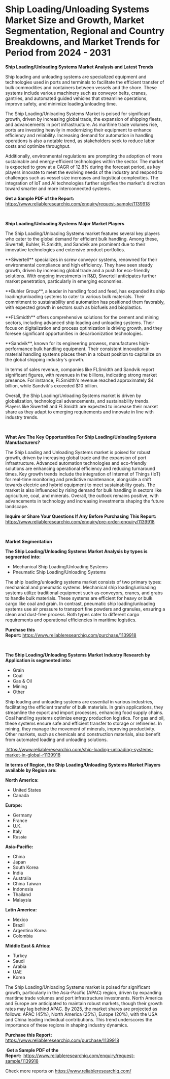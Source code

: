 <p><h1>Ship Loading/Unloading Systems Market Size and Growth, Market Segmentation, Regional and Country Breakdowns, and Market Trends for Period from 2024 -  2031</h1></p><p><strong>Ship Loading/Unloading Systems Market Analysis and Latest Trends</strong></p>
<p><p>Ship loading and unloading systems are specialized equipment and technologies used in ports and terminals to facilitate the efficient transfer of bulk commodities and containers between vessels and the shore. These systems include various machinery such as conveyor belts, cranes, gantries, and automated guided vehicles that streamline operations, improve safety, and minimize loading/unloading time.</p><p>The Ship Loading/Unloading Systems Market is poised for significant growth, driven by increasing global trade, the expansion of shipping fleets, and advancements in port infrastructure. As maritime trade volumes rise, ports are investing heavily in modernizing their equipment to enhance efficiency and reliability. Increasing demand for automation in handling operations is also a notable trend, as stakeholders seek to reduce labor costs and optimize throughput.</p><p>Additionally, environmental regulations are prompting the adoption of more sustainable and energy-efficient technologies within the sector. The market is expected to grow at a CAGR of 12.8% during the forecast period, as key players innovate to meet the evolving needs of the industry and respond to challenges such as vessel size increases and logistical complexities. The integration of IoT and AI technologies further signifies the market's direction toward smarter and more interconnected systems.</p></p>
<p><strong>Get a Sample PDF of the Report:&nbsp;</strong> <a href="https://www.reliableresearchiq.com/enquiry/request-sample/1139918?utm_campaign=1896&utm_medium=2&utm_source=Github&utm_content=ia&utm_term=28122024&utm_id=ship-loadingunloading-systems">https://www.reliableresearchiq.com/enquiry/request-sample/1139918</a></p>
<p>&nbsp;</p>
<p><strong>Ship Loading/Unloading Systems Major Market Players</strong></p>
<p><p>The Ship Loading/Unloading Systems market features several key players who cater to the global demand for efficient bulk handling. Among these, Siwertell, Buhler, FLSmidth, and Sandvik are prominent due to their innovative technologies and extensive product portfolios.</p><p>**Siwertell** specializes in screw conveyor systems, renowned for their environmental compliance and high efficiency. They have seen steady growth, driven by increasing global trade and a push for eco-friendly solutions. With ongoing investments in R&D, Siwertell anticipates further market penetration, particularly in emerging economies.</p><p>**Buhler Group**, a leader in handling food and feed, has expanded its ship loading/unloading systems to cater to various bulk materials. Their commitment to sustainability and automation has positioned them favorably, with expected growth in sectors such as biofuels and bioplastics.</p><p>**FLSmidth** offers comprehensive solutions for the cement and mining sectors, including advanced ship loading and unloading systems. Their focus on digitalization and process optimization is driving growth, and they foresee significant opportunities in decarbonization technologies.</p><p>**Sandvik**, known for its engineering prowess, manufactures high-performance bulk handling equipment. Their consistent innovation in material handling systems places them in a robust position to capitalize on the global shipping industry's growth.</p><p>In terms of sales revenue, companies like FLSmidth and Sandvik report significant figures, with revenues in the billions, indicating strong market presence. For instance, FLSmidth's revenue reached approximately $4 billion, while Sandvik's exceeded $10 billion.</p><p>Overall, the Ship Loading/Unloading Systems market is driven by globalization, technological advancements, and sustainability trends. Players like Siwertell and FLSmidth are expected to increase their market share as they adapt to emerging requirements and innovate in line with industry trends.</p></p>
<p>&nbsp;</p>
<p><strong>What Are The Key Opportunities For Ship Loading/Unloading Systems Manufacturers?</strong></p>
<p><p>The Ship Loading and Unloading Systems market is poised for robust growth, driven by increasing global trade and the expansion of port infrastructure. Advanced automation technologies and eco-friendly solutions are enhancing operational efficiency and reducing turnaround times. Key growth trends include the integration of Internet of Things (IoT) for real-time monitoring and predictive maintenance, alongside a shift towards electric and hybrid equipment to meet sustainability goals. The market is also influenced by rising demand for bulk handling in sectors like agriculture, coal, and minerals. Overall, the outlook remains positive, with advancements in technology and increasing investments shaping the future landscape.</p></p>
<p><strong>Inquire or Share Your Questions If Any Before Purchasing This Report:</strong> <a href="https://www.reliableresearchiq.com/enquiry/pre-order-enquiry/1139918?utm_campaign=1896&utm_medium=2&utm_source=Github&utm_content=ia&utm_term=28122024&utm_id=ship-loadingunloading-systems">https://www.reliableresearchiq.com/enquiry/pre-order-enquiry/1139918</a></p>
<p>&nbsp;</p>
<p><strong>Market Segmentation</strong></p>
<p><strong>The Ship Loading/Unloading Systems Market Analysis by types is segmented into:</strong></p>
<p><ul><li>Mechanical Ship Loading/Unloading Systems</li><li>Pneumatic Ship Loading/Unloading Systems</li></ul></p>
<p><p>The ship loading/unloading systems market consists of two primary types: mechanical and pneumatic systems. Mechanical ship loading/unloading systems utilize traditional equipment such as conveyors, cranes, and grabs to handle bulk materials. These systems are efficient for heavy or bulk cargo like coal and grain. In contrast, pneumatic ship loading/unloading systems use air pressure to transport fine powders and granules, ensuring a clean and dust-free process. Both types cater to different cargo requirements and operational efficiencies in maritime logistics.</p></p>
<p><strong>Purchase this Report:&nbsp;</strong><a href="https://www.reliableresearchiq.com/purchase/1139918?utm_campaign=1896&utm_medium=2&utm_source=Github&utm_content=ia&utm_term=28122024&utm_id=ship-loadingunloading-systems">https://www.reliableresearchiq.com/purchase/1139918</a></p>
<p>&nbsp;</p>
<p><strong>The Ship Loading/Unloading Systems Market Industry Research by Application is segmented into:</strong></p>
<p><ul><li>Grain</li><li>Coal</li><li>Gas & Oil</li><li>Mining</li><li>Other</li></ul></p>
<p><p>Ship loading and unloading systems are essential in various industries, facilitating the efficient transfer of bulk materials. In grain applications, they streamline the export and import processes, enhancing food supply chains. Coal handling systems optimize energy production logistics. For gas and oil, these systems ensure safe and efficient transfer to storage or refineries. In mining, they manage the movement of minerals, improving productivity. Other markets, such as chemicals and construction materials, also benefit from automated loading and unloading solutions.</p></p>
<p><a href="https://www.reliableresearchiq.com/ship-loading-unloading-systems-market-in-global-r1139918?utm_campaign=1896&utm_medium=2&utm_source=Github&utm_content=ia&utm_term=28122024&utm_id=ship-loadingunloading-systems">&nbsp;https://www.reliableresearchiq.com/ship-loading-unloading-systems-market-in-global-r1139918</a></p>
<p><strong>In terms of Region, the Ship Loading/Unloading Systems Market Players available by Region are:</strong></p>
<p>
    <p> <strong> North America: </strong>
        <ul>
            <li>United States</li>
            <li>Canada</li>
        </ul>
        </p> 
    <p> <strong> Europe: </strong>
        <ul>
            <li>Germany</li>
            <li>France</li>
            <li>U.K.</li>
            <li>Italy</li>
            <li>Russia</li>
        </ul>
        </p> 
    <p> <strong> Asia-Pacific: </strong>
        <ul>
            <li>China</li>
            <li>Japan</li>
            <li>South Korea</li>
            <li>India</li>
            <li>Australia</li>
            <li>China Taiwan</li>
            <li>Indonesia</li>
            <li>Thailand</li>
            <li>Malaysia</li>
        </ul>
        </p> 
    <p> <strong> Latin America: </strong>
        <ul>
            <li>Mexico</li>
            <li>Brazil</li>
            <li>Argentina Korea</li>
            <li>Colombia</li>
        </ul>
        </p> 
    <p> <strong> Middle East & Africa: </strong>
        <ul>
            <li>Turkey</li>
            <li>Saudi</li>
            <li>Arabia</li>
            <li>UAE</li>
            <li>Korea</li>
        </ul>
    </p>
    </p>
<p><p>The Ship Loading/Unloading Systems market is poised for significant growth, particularly in the Asia-Pacific (APAC) region, driven by expanding maritime trade volumes and port infrastructure investments. North America and Europe are anticipated to maintain robust markets, though their growth rates may lag behind APAC. By 2025, the market shares are projected as follows: APAC (45%), North America (25%), Europe (20%), with the USA and China leading individual contributions. This trend underscores the importance of these regions in shaping industry dynamics.</p></p>
<p><strong>Purchase this Report: </strong><a href="https://www.reliableresearchiq.com/purchase/1139918?utm_campaign=1896&utm_medium=2&utm_source=Github&utm_content=ia&utm_term=28122024&utm_id=ship-loadingunloading-systems">https://www.reliableresearchiq.com/purchase/1139918</a></p>
<p>&nbsp;<strong>Get a Sample PDF of the Report:&nbsp;&nbsp;</strong><a href="https://www.reliableresearchiq.com/enquiry/request-sample/1139918?utm_campaign=1896&utm_medium=2&utm_source=Github&utm_content=ia&utm_term=28122024&utm_id=ship-loadingunloading-systems">https://www.reliableresearchiq.com/enquiry/request-sample/1139918</a></p>
<p><strong></strong></p>
<p>Check more reports on <a href="https://www.reliableresearchiq.com/?utm_campaign=1896&utm_medium=2&utm_source=Github&utm_content=ia&utm_term=28122024&utm_id=ship-loadingunloading-systems">https://www.reliableresearchiq.com/</a></p>